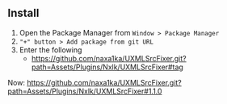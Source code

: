 ## Install

1. Open the Package Manager from `Window > Package Manager`
2. `"+" button > Add package from git URL`
3. Enter the following
   * https://github.com/naxa1ka/UXMLSrcFixer.git?path=Assets/Plugins/Nxlk/UXMLSrcFixer#tag

Now: https://github.com/naxa1ka/UXMLSrcFixer.git?path=Assets/Plugins/Nxlk/UXMLSrcFixer#1.1.0
